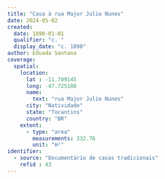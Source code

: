 ```yaml
---
title: "Casa à rua Major Julio Nunes"
date: 2024-05-02
created:
  date: 1890-01-01
  qualifier: "c. "
  display_date: "c. 1890"
author: Eduada Santana
coverage:
  spatial:
    location:
      lat : -11.709145
      long: -47.725180
      name: 
        text: "rua Major Julio Nunes"
      city: "Natividade"
      state: "Tocantins"
      country: "BR"
    extent:
      - type: "area"
        measurements: 332.76
        unit: "m²"
identifier:
  - source: "Documentário de casas tradicionais"
    refid : 43
---
```

